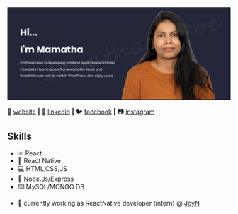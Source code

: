 
<img width="967" alt="profile-pic-mamatha" src="https://github.com/mamathamereddy/mamathamereddy/blob/main/Banner.jpg">

🏡 [website][website] **|** 
👔 [linkedin][linkedin] **|** 
🐦 [facebook][facebook] **|** 
📷 [instagram][instagram] 


[website]: https://mamatha-portfolio.netlify.app/
[linkedin]: https://www.linkedin.com/in/mereddy-mamatha
[facebook]: https://www.facebook.com/mamatha.mereddy
[instagram]: https://www.instagram.com/mamatha.mereddy


## Skills
* ⚛️ React
* 📱 React Native
* 💻 HTML,CSS,JS
* 🎒 Node.Js/Express
* ⌨️ MySQL/MONGO DB


- 🔭 currently working as ReactNative developer (intern) @ [JoyN](https://www.linkedin.com/company/thejoynapp/?originalSubdomain=dk)
<!--- 🌱 I’m currently learning **TypeScript**, **React-redux**, -->











<!--[![Linkedin Badge](https://img.shields.io/badge/-Mamatha-blue?style=flat-square&logo=Linkedin&logoColor=white&link=https://www.linkedin.com/in/mereddy-mamatha/)](https://www.linkedin.com/in/mereddy-mamatha/)
[![Website Badge](https://img.shields.io/badge/WebSite-Mamatha-yellow)](https://mamatha-portfolio.netlify.app/)
[![YouTube Badge](https://img.shields.io/badge/YouTube-DeveloperFunnel-red)](https://www.youtube.com/developerfunnel)
[![Website Badge](https://img.shields.io/badge/StackOverflow-Mamatha-yellow)](https://stackoverflow.com/name)
-->



<!--  ![design and Development](https://github.com/mamathamereddy/mamathamereddy/blob/main/Banner.jpg)
- 🔭 I’m currently working on ...
- 🌱 I’m currently learning ...
- 👯 I’m looking to collaborate on ...
- 🤔 I’m looking for help with ...
- 💬 Ask me about ...
- 📫 How to reach me: ...
- 😄 Pronouns: ...
- ⚡ Fun fact: ...
-->
